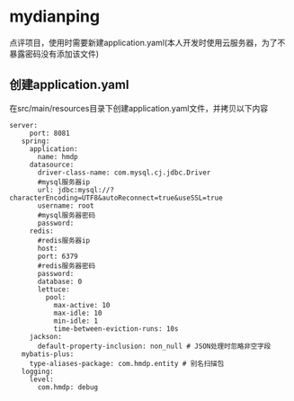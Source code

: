 # mydianping
点评项目，使用时需要新建application.yaml(本人开发时使用云服务器，为了不暴露密码没有添加该文件)

## 创建application.yaml
在src/main/resources目录下创建application.yaml文件，并拷贝以下内容
```
server:
     port: 8081
   spring:
     application:
       name: hmdp
     datasource:
       driver-class-name: com.mysql.cj.jdbc.Driver
       #mysql服务器ip
       url: jdbc:mysql://?characterEncoding=UTF8&autoReconnect=true&useSSL=true
       username: root
       #mysql服务器密码
       password: 
     redis:
       #redis服务器ip
       host: 
       port: 6379
       #redis服务器密码
       password: 
       database: 0
       lettuce:
         pool:
           max-active: 10
           max-idle: 10
           min-idle: 1
           time-between-eviction-runs: 10s
     jackson:
       default-property-inclusion: non_null # JSON处理时忽略非空字段
   mybatis-plus:
     type-aliases-package: com.hmdp.entity # 别名扫描包
   logging:
     level:
       com.hmdp: debug
```